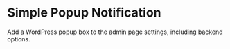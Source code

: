 # Simple Popup Notification

Add a WordPress popup box to the admin page settings, including backend options.